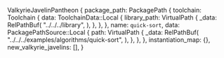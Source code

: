 ValkyrieJavelinPantheon {
    package_path: PackagePath {
        toolchain: Toolchain {
            data: ToolchainData::Local {
                library_path: VirtualPath {
                    _data: RelPathBuf(
                        "../../../library",
                    ),
                },
            },
        },
        name: `quick-sort`,
        data: PackagePathSource::Local {
            path: VirtualPath {
                _data: RelPathBuf(
                    "../../../examples/algorithms/quick-sort",
                ),
            },
        },
    },
    instantiation_map: {},
    new_valkyrie_javelins: [],
}